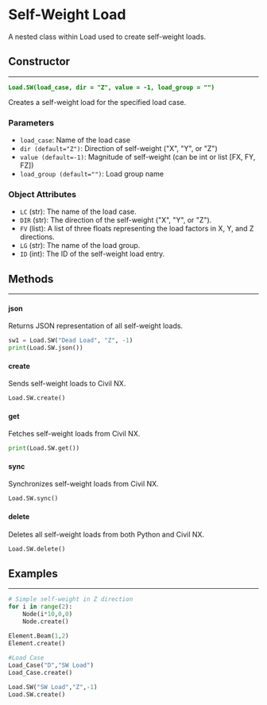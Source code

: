 # Self-Weight Load

A nested class within Load used to create self-weight loads.

## Constructor
---
**<font color="green">`Load.SW(load_case, dir = "Z", value = -1, load_group = "")`</font>**

Creates a self-weight load for the specified load case.

### Parameters
* `load_case`: Name of the load case
* `dir (default="Z")`: Direction of self-weight ("X", "Y", or "Z")
* `value (default=-1)`: Magnitude of self-weight (can be int or list [FX, FY, FZ])
* `load_group (default="")`: Load group name

### Object Attributes
* `LC` (str): The name of the load case.
* `DIR` (str): The direction of the self-weight ("X", "Y", or "Z").
* `FV` (list): A list of three floats representing the load factors in X, Y, and Z directions.
* `LG` (str): The name of the load group.
* `ID` (int): The ID of the self-weight load entry.


## Methods
---
#### json
Returns JSON representation of all self-weight loads.

```py
sw1 = Load.SW("Dead Load", "Z", -1)
print(Load.SW.json())
```

#### create
Sends self-weight loads to Civil NX.

```py
Load.SW.create()
```

#### get
Fetches self-weight loads from Civil NX.

```py
print(Load.SW.get())
```

#### sync
Synchronizes self-weight loads from Civil NX.

```py
Load.SW.sync()
```

#### delete
Deletes all self-weight loads from both Python and Civil NX.

```py
Load.SW.delete()
```



## Examples
---
```py
# Simple self-weight in Z direction
for i in range(2):
    Node(i*10,0,0)
    Node.create()

Element.Beam(1,2)
Element.create()
    
#Load Case
Load_Case("D","SW Load")
Load_Case.create()

Load.SW("SW Load","Z",-1)
Load.SW.create()

```


